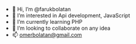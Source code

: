 - 👋 Hi, I’m @farukbolatan
- 👀 I’m interested in Api development, JavaScript
- 🌱 I’m currently learning PHP
- 💞️ I’m looking to collaborate on any idea
- 📫 omerbolatan@gmail.com
